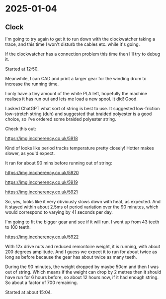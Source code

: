 # 2025-01-04

## Clock

I'm going to try again to get it to run down with the clockwatcher taking a trace, and
this time I won't disturb the cables etc. while it's going.

If the clockwatcher has a connection problem this time then I'll try to debug it.

Started at 12:50.

Meanwhile, I can CAD and print a larger gear for the winding drum to increase the running
time.

I only have a tiny amount of the white PLA left, hopefully the machine realises it has
run out and lets me load a new spool. It did! Good.

I asked ChatGPT what sort of string is best to use. It suggested low-friction low-stretch
string (duh) and suggested that braided polyester is a good choice, so I've ordered some
braided polyester string.

Check this out:

https://img.incoherency.co.uk/5918

Kind of looks like period tracks temperature pretty closely! Hotter makes slower, as you'd
expect.

It ran for about 90 mins before running out of string:

https://img.incoherency.co.uk/5920

https://img.incoherency.co.uk/5919

https://img.incoherency.co.uk/5921

So, yes, looks like it very obviously slows down with heat, as expected. And
it stayed within about 2.5ms of period variation over the 90 minutes, which would correspond
to varying by 41 seconds per day.

I'm going to fit the bigger gear and see if it will run. I went up from 43 teeth to 100 teeth.

https://img.incoherency.co.uk/5922

With 12x drive nuts and reduced remontoire weight, it is running, with about 200 degrees
amplitude. And I guess we expect it to run for about twice as long as before because the
gear has about twice as many teeth.

During the 90 minutes, the weight dropped by maybe 50cm and then I was out of string.
Which means if the weight can drop by 2 metres then it should have run for 6 hours before,
so about 12 hours now, if it had enough string. So about a factor of 700 remaining.

Started at about 15:04.
